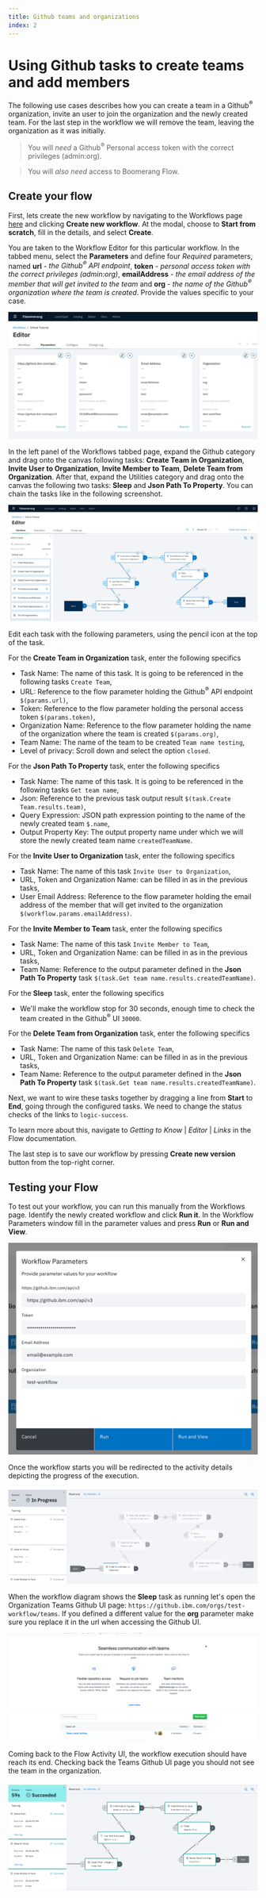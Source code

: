 ```yaml
---
title: Github teams and organizations
index: 2
---
```


# Using Github tasks to create teams and add members

The following use cases describes how you can create a team in a Github<sup>®</sup> organization, invite an user to join the organization and the newly created team. For the last step in the workflow we will remove the team, leaving the organization as it was initially.

> You will _need_ a Github<sup>®</sup> Personal access token with the correct privileges (admin:org).

> You will _also need_ access to Boomerang Flow.


## Create your flow

First, lets create the new workflow by navigating to the Workflows page [here](https://launch.boomerangplatform.net/flow/apps/flow) and clicking **Create new workflow**. At the modal, choose to **Start from scratch**, fill in the details, and select **Create**.

You are taken to the Workflow Editor for this particular workflow. In the tabbed menu, select the **Parameters** and define four _Required_ parameters, named **url** - _the Github<sup>®</sup> API endpoint_, **token** - _personal access token with the correct privileges (admin:org)_, **emailAddress** - _the email address of the member that will get invited to the team_ and **org** - _the name of the Github<sup>®</sup> organization where the team is created_. Provide the values specific to your case.

![Workflow Parameters](./assets/github-define-parameters.png)

In the left panel of the Workflows tabbed page, expand the Github category and drag onto the canvas following tasks: **Create Team in Organization**, **Invite User to Organization**, **Invite Member to Team**, **Delete Team from Organization**. After that, expand the Utilities category and drag onto the canvas the following two tasks: **Sleep** and **Json Path To Property**. You can chain the tasks like in the following screenshot.

![Workflow Design](./assets/github-workflow-design.png)

Edit each task with the following parameters, using the pencil icon at the top of the task.

For the **Create Team in Organization** task, enter the following specifics
- Task Name: The name of this task. It is going to be referenced in the following tasks `Create Team`,
- URL: Reference to the flow parameter holding the Github<sup>®</sup> API endpoint `$(params.url)`,
- Token: Reference to the flow parameter holding the personal access token `$(params.token)`,
- Organization Name: Reference to the flow parameter holding the name of the organization where the team is created `$(params.org)`,
- Team Name: The name of the team to be created `Team name testing`,
- Level of privacy: Scroll down and select the option `closed`.

For the **Json Path To Property** task, enter the following specifics
- Task Name: The name of this task. It is going to be referenced in the following tasks `Get team name`,
- Json: Reference to the previous task output result `$(task.Create Team.results.team)`,
- Query Expression: JSON path expression pointing to the name of the newly created team `$.name`,
- Output Property Key: The output property name under which we will store the newly created team name `createdTeamName`.

For the **Invite User to Organization** task, enter the following specifics
- Task Name: The name of this task `Invite User to Organization`,
- URL, Token and Organization Name: can be filled in as in the previous tasks,
- User Email Address: Reference to the flow parameter holding the email address of the member that will get invited to the organization `$(workflow.params.emailAddress)`.

For the **Invite Member to Team** task, enter the following specifics
- Task Name: The name of this task `Invite Member to Team`,
- URL, Token and Organization Name: can be filled in as in the previous tasks,
- Team Name: Reference to the output parameter defined in the **Json Path To Property** task `$(task.Get team name.results.createdTeamName)`.

For the **Sleep** task, enter the following specifics
- We'll make the workflow stop for 30 seconds, enough time to check the team created in the Github<sup>®</sup> UI `30000`.

For the **Delete Team from Organization** task, enter the following specifics
- Task Name: The name of this task `Delete Team`,
- URL, Token and Organization Name: can be filled in as in the previous tasks,
- Team Name: Reference to the output parameter defined in the **Json Path To Property** task `$(task.Get team name.results.createdTeamName)`.

Next, we want to wire these tasks together by dragging a line from **Start** to **End**, going through the configured tasks. We need to change the status checks of the links to `logic-success`.

To learn more about this, navigate to _Getting to Know_ | _Editor_ | _Links_ in the Flow documentation.

The last step is to save our workflow by pressing **Create new version** button from the top-right corner.



## Testing your Flow

To test out your workflow, you can run this manually from the Workflows page. Identify the newly created workflow and click **Run it**. In the Workflow Parameters window fill in the parameter values and press **Run** or **Run and View**.

![Workflow Parameters](./assets/github-teams-run.png)

Once the workflow starts you will be redirected to the activity details depicting the progress of the execution.

![Workflow Running Details](./assets/github-teams-running.png)

When the workflow diagram shows the **Sleep** task as running let's open the Organization Teams Github UI page: `https://github.ibm.com/orgs/test-workflow/teams`. If you defined a different value for the **org** parameter make sure you replace it in the url when accessing the Github UI.

![Github UI Teams page](./assets/github-teams-success-created.png)

Coming back to the Flow Activity UI, the workflow execution should have reach its end. Checking back the Teams Github UI page you should not see the team in the organization.

![Github UI Teams page](./assets/github-teams-completed.png)
